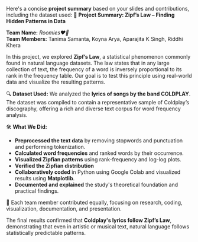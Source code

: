 Here's a concise **project summary** based on your slides and contributions, including the dataset used:
📘 **Project Summary: Zipf’s Law – Finding Hidden Patterns in Data**

**Team Name:** *Roomies❤️🌻* <br>
**Team Members:** Tanima Samanta, Koyna Arya, Aparajita K Singh, Riddhi Khera

In this project, we explored **Zipf’s Law**, a statistical phenomenon commonly found in natural language datasets. The law states that in any large collection of text, the frequency of a word is inversely proportional to its rank in the frequency table. Our goal is to test this principle using real-world data and visualize the resulting patterns.

🔍 **Dataset Used:**
We analyzed the **lyrics of songs by the band COLDPLAY**. The dataset was compiled to contain a representative sample of Coldplay’s discography, offering a rich and diverse text corpus for word frequency analysis.

🛠️ **What We Did:**

* **Preprocessed the text data** by removing stopwords and punctuation and performing tokenization.
* **Calculated word frequencies** and ranked words by their occurrence.
* **Visualized Zipfian patterns** using rank-frequency and log-log plots.
* **Verified the Zipfian distribution**
* **Collaboratively coded** in Python using Google Colab and visualized results using **Matplotlib**.
* **Documented and explained** the study's theoretical foundation and practical findings.

🎯 Each team member contributed equally, focusing on research, coding, visualization, documentation, and presentation.

The final results confirmed that **Coldplay's lyrics follow Zipf’s Law**, demonstrating that even in artistic or musical text, natural language follows statistically predictable patterns.
